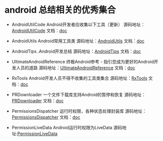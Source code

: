 # android 总结相关的优秀集合

* AndroidUtilCode Android开发者应收集以下工具（更新）
源码地址：[AndroidUtilCode](https://github.com/Blankj/AndroidUtilCode) 文档：[doc](https://github.com/Blankj/AndroidUtilCode/blob/master/README.md)

* AndroidUtils Android常用工具类
源码地址：[AndroidUtils](https://github.com/WuXiaolong/AndroidUtils) 文档：[doc](https://github.com/WuXiaolong/AndroidUtils/blob/master/README.md)


*  AndroidTips .Android开发总结
源码地址：[AndroidTips](https://github.com/JohnTsaiAndroid/AndroidTips) 文档：[doc](https://github.com/JohnTsaiAndroid/AndroidTips/blob/master/README.md)

* UltimateAndroidReference 终极Android参考 - 指引您成为更好的Android开发人员的道路
源码地址：[UltimateAndroidReference](https://github.com/aritraroy/UltimateAndroidReference) 文档：[doc](https://github.com/aritraroy/UltimateAndroidReference/blob/master/README.md)

* RxTools Android开发人员不得不收集的工具类集合
源码地址：[RxTools](https://github.com/vondear/RxTools) 文档：[doc](https://github.com/vondear/RxTools/blob/master/README.md)

* PRDownloader 一个文件下载库支持Android的暂停和恢复
源码地址：[PRDownloader](https://github.com/MindorksOpenSource/PRDownloader) 文档：[doc](https://github.com/MindorksOpenSource/PRDownloader/blob/master/README.md)

* PermissionsDispatcher 运行时权限，各种状态处理封装库
源码地址：[PermissionsDispatcher](https://github.com/permissions-dispatcher/PermissionsDispatcher) 文档：[doc](https://github.com/permissions-dispatcher/PermissionsDispatcher/blob/master/README.md)

* PermissionLiveData Android运行时权限为LiveData
源码地址:[PermissionLiveData](https://github.com/emreeran/PermissionLiveData)
